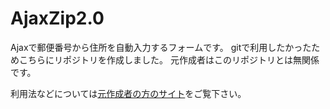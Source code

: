 # AjaxZip2.0

Ajaxで郵便番号から住所を自動入力するフォームです。
gitで利用したかったためこちらにリポジトリを作成しました。
元作成者はこのリポジトリとは無関係です。

利用法などについては[元作成者の方のサイト](http://www.kawa.net/works/ajax/ajaxzip2/ajaxzip2.html)をご覧下さい。

